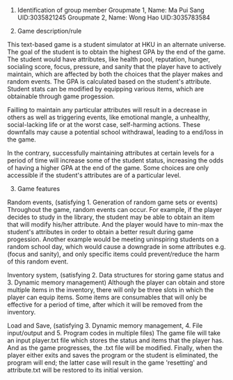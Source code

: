 1. Identification of group member
  Groupmate 1,
  Name: Ma Pui Sang
  UID:3035821245
  Groupmate 2,
  Name: Wong Hao
  UID:3035783584
  
2. Game description/rule

 This text-based game is a student simulator at HKU in an alternate universe. The goal of the student is to obtain the highest GPA by the end of the game. The student would have attributes, like health pool, reputation, hunger, socialing score, focus, pressure, and sanity that the player have to actively maintain, which are affected by both the choices that the player makes and random events. The GPA is calculated based on the student's attribute. Student stats can be modified by equipping various items, which are obtainable through game progession. 

 Failling to maintain any particular attributes will result in a decrease in others as well as triggering events, like emotional mangle, a unhealthy, social-lacking life or at the worst case, self-harming actions. These downfalls may cause a potential school withdrawal, leading to a end/loss in the game. 

 In the contrary, successfully maintaining attributes at certain levels for a period of time will increase some of the student status, increasing the odds of having a higher GPA at the end of the game. Some choices are only accessible if the student's attributes are of a particular level.

3. Game features 

Random events, (satisfying 1. Generation of random game sets or events)
 Throughout the game, random events can occur. For example, if the player decides to study in the library, the student may be able to obtain an item that will modify his/her attribute. And the player would have to min-max the student's attributes in order to obtain a better result during game progession. Another example would be meeting uninspiring students on a random school day, which would cause a downgrade in some attributes e.g.(focus and sanity), and only specific items could prevent/reduce the harm of this random event.
 
Inventory system, (satisfying 2. Data structures for storing game status and 3. Dynamic memory management)
 Although the player can obtain and store multiple items in the inventory, there will only be three slots in which the player can equip items. Some items are consumables that will only be effective for a period of time, after which it will be removed from the inventory. 
 
Load and Save, (satisfying 3. Dynamic memory management, 4. File input/output and 5. Program codes in multiple files)
 The game file will take an input player.txt file which stores the status and items that the player has. And as the game progresses, the .txt file will be modified. Finally, when the player either exits and saves the program or the student is eliminated, the program will end; the latter case will result in the game 'resetting' and attribute.txt will be restored to its initial version.
